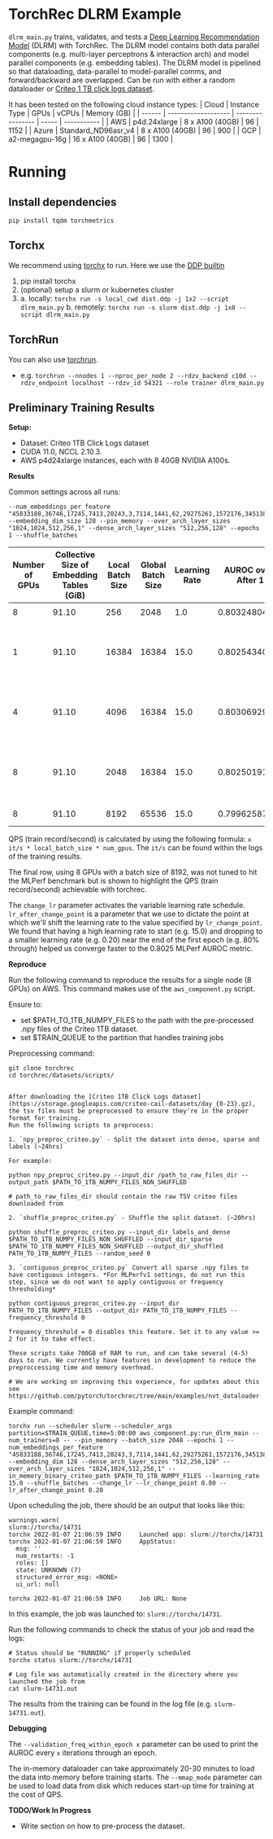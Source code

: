 # TorchRec DLRM Example

`dlrm_main.py` trains, validates, and tests a [Deep Learning Recommendation Model](https://arxiv.org/abs/1906.00091) (DLRM) with TorchRec. The DLRM model contains both data parallel components (e.g. multi-layer perceptrons & interaction arch) and model parallel components (e.g. embedding tables). The DLRM model is pipelined so that dataloading, data-parallel to model-parallel comms, and forward/backward are overlapped. Can be run with either a random dataloader or [Criteo 1 TB click logs dataset](https://ailab.criteo.com/download-criteo-1tb-click-logs-dataset/).

It has been tested on the following cloud instance types:
| Cloud  | Instance Type       | GPUs             | vCPUs | Memory (GB) |
| ------ | ------------------- | ---------------- | ----- | ----------- |
| AWS    | p4d.24xlarge        | 8 x A100 (40GB)  | 96    | 1152        |
| Azure  | Standard_ND96asr_v4 | 8 x A100 (40GB)  | 96    | 900         |
| GCP    | a2-megagpu-16g      | 16 x A100 (40GB) | 96    | 1300        |

# Running

## Install dependencies
`pip install tqdm torchmetrics`

## Torchx
We recommend using [torchx](https://pytorch.org/torchx/main/quickstart.html) to run. Here we use the [DDP builtin](https://pytorch.org/torchx/main/components/distributed.html)

1. pip install torchx
2. (optional) setup a slurm or kubernetes cluster
3.
    a. locally: `torchx run -s local_cwd dist.ddp -j 1x2 --script dlrm_main.py`
    b. remotely: `torchx run -s slurm dist.ddp -j 1x8 --script dlrm_main.py`

## TorchRun
You can also use [torchrun](https://pytorch.org/docs/stable/elastic/run.html).
* e.g. `torchrun --nnodes 1 --nproc_per_node 2 --rdzv_backend c10d --rdzv_endpoint localhost --rdzv_id 54321 --role trainer dlrm_main.py`


## Preliminary Training Results

**Setup:**
* Dataset: Criteo 1TB Click Logs dataset
* CUDA 11.0, NCCL 2.10.3.
* AWS p4d24xlarge instances, each with 8 40GB NVIDIA A100s.

**Results**

Common settings across all runs:

```
--num_embeddings_per_feature "45833188,36746,17245,7413,20243,3,7114,1441,62,29275261,1572176,345138,10,2209,11267,128,4,974,14,48937457,11316796,40094537,452104,12606,104,35" --embedding_dim_size 128 --pin_memory --over_arch_layer_sizes "1024,1024,512,256,1" --dense_arch_layer_sizes "512,256,128" --epochs 1 --shuffle_batches
```

|Number of GPUs|Collective Size of Embedding Tables (GiB)|Local Batch Size|Global Batch Size|Learning Rate|AUROC over Val Set After 1 Epoch|AUROC Over Test Set After 1 Epoch|Train Records/Second|Time to Train 1 Epoch | Unique Flags |
| --- | --- | --- | --- | --- | --- | --- | --- | --- | --- |
|8|91.10|256|2048|1.0|0.8032480478286743|0.8032934069633484|~284,615 rec/s| 4h7m00s | `--batch_size 256 --learning_rate 1.0`|
|1|91.10|16384|16384|15.0|0.8025434017181396|0.8026024103164673|~740,065 rec/s| 1h35m29s | `--batch_size 16384 --learning_rate 15.0 --change_lr --lr_change_point 0.65 --lr_after_change_point 0.035` |
|4|91.10|4096|16384|15.0|0.8030692934989929|0.8030484914779663|~1,458,176 rec/s| 48m39s | `--batch_size 4096 --learning_rate 15.0 --change_lr --lr_change_point 0.80 --lr_after_change_point 0.20` |
|8|91.10|2048|16384|15.0|0.802501916885376|0.8025660514831543|~1,671,168 rec/s| 43m24s | `--batch_size 2048 --learning_rate 15.0 --change_lr --lr_change_point 0.80 --lr_after_change_point 0.20` |
|8|91.10|8192|65536|15.0|0.7996258735656738|0.7996508479118347|~5,373,952 rec/s| 13m40s | `--batch_size 8192 --learning_rate 15.0`|

QPS (train record/second) is calculated by using the following formula: `x it/s * local_batch_size * num_gpus`. The `it/s`
can be found within the logs of the training results.

The final row, using 8 GPUs with a batch size of 8192, was not tuned to hit the MLPerf benchmark but is shown to
highlight the QPS (train record/second) achievable with torchrec.

The `change_lr` parameter activates the variable learning rate schedule. `lr_after_change_point` is a parameter that we use to dictate the point
at which we'll shift the learning rate to the value specified by `lr_change_point`. We found that having a high learning rate to start (e.g. 15.0) and dropping to a smaller learning rate (e.g. 0.20) near the end of the first epoch (e.g. 80% through) helped us converge faster to the 0.8025 MLPerf AUROC metric.

**Reproduce**

Run the following command to reproduce the results for a single node (8 GPUs) on AWS. This command makes use of the `aws_component.py` script.

Ensure to:
- set $PATH_TO_1TB_NUMPY_FILES to the path with the pre-processed .npy files of the Criteo 1TB dataset.
- set $TRAIN_QUEUE to the partition that handles training jobs

Preprocessing command:

```
git clone torchrec
cd torchrec/datasets/scripts/


After downloading the [Criteo 1TB Click Logs dataset](https://storage.googleapis.com/criteo-cail-datasets/day_{0-23}.gz), the tsv files must be preprocessed to ensure they're in the proper format for training.
Run the following scripts to preprocess:

1. `npy_preproc_criteo.py` - Split the dataset into dense, sparse and labels (~24hrs)

For example:

python npy_preproc_criteo.py --input_dir /path_to_raw_files_dir --output_path $PATH_TO_1TB_NUMPY_FILES_NON_SHUFFLED

# path_to_raw_files_dir should contain the raw TSV criteo files downloaded from

2. `shuffle_preproc_criteo.py` - Shuffle the split dataset. (~20hrs)

python shuffle_preproc_criteo.py --input_dir_labels_and_dense $PATH_TO_1TB_NUMPY_FILES_NON_SHUFFLED --input_dir_sparse $PATH_TO_1TB_NUMPY_FILES_NON_SHUFFLED --output_dir_shuffled PATH_TO_1TB_NUMPY_FILES --random_seed 0

3. `contiguous_preproc_criteo.py` Convert all sparse .npy files to have contiguous integers. *For MLPerfv1 settings, do not run this step, since we do not want to apply contiguous or frequency thresholding*

python contiguous_preproc_criteo.py --input_dir PATH_TO_1TB_NUMPY_FILES --output_dir PATH_TO_1TB_NUMPY_FILES --frequency_threshold 0

frequency_threshold = 0 disables this feature. Set it to any value >= 2 for it to take effect.

These scripts take 700GB of RAM to run, and can take several (4-5) days to run. We currently have features in development to reduce the preproccessing time and memory overhead.

# We are working on improving this experience, for updates about this see https://github.com/pytorch/torchrec/tree/main/examples/nvt_dataloader

```

Example command:
```
torchx run --scheduler slurm --scheduler_args partition=$TRAIN_QUEUE,time=5:00:00 aws_component.py:run_dlrm_main --num_trainers=8 -- --pin_memory --batch_size 2048 --epochs 1 --num_embeddings_per_feature "45833188,36746,17245,7413,20243,3,7114,1441,62,29275261,1572176,345138,10,2209,11267,128,4,974,14,48937457,11316796,40094537,452104,12606,104,35" --embedding_dim 128 --dense_arch_layer_sizes "512,256,128" --over_arch_layer_sizes "1024,1024,512,256,1" --in_memory_binary_criteo_path $PATH_TO_1TB_NUMPY_FILES --learning_rate 15.0 --shuffle_batches --change_lr --lr_change_point 0.80 --lr_after_change_point 0.20
```
Upon scheduling the job, there should be an output that looks like this:

```
warnings.warn(
slurm://torchx/14731
torchx 2022-01-07 21:06:59 INFO     Launched app: slurm://torchx/14731
torchx 2022-01-07 21:06:59 INFO     AppStatus:
  msg: ''
  num_restarts: -1
  roles: []
  state: UNKNOWN (7)
  structured_error_msg: <NONE>
  ui_url: null

torchx 2022-01-07 21:06:59 INFO     Job URL: None
```

In this example, the job was launched to: `slurm://torchx/14731`.

Run the following commands to check the status of your job and read the logs:

```
# Status should be "RUNNING" if properly scheduled
torchx status slurm://torchx/14731

# Log file was automatically created in the directory where you launched the job from
cat slurm-14731.out

```

The results from the training can be found in the log file (e.g. `slurm-14731.out`).

**Debugging**

The `--validation_freq_within_epoch x` parameter can be used to print the AUROC every `x` iterations through an epoch.

The in-memory dataloader can take approximately 20-30 minutes to load the data into memory before training starts. The
`--mmap_mode` parameter can be used to load data from disk which reduces start-up time for training at the cost
of QPS.

**TODO/Work In Progress**
* Write section on how to pre-process the dataset.
